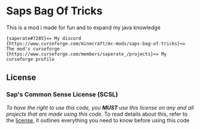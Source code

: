 # Saps Bag Of Tricks
This is a mod i made for fun and to expand my java knowledge

	{saperate#7285}<= My discord
	{https://www.curseforge.com/minecraft/mc-mods/saps-bag-of-tricks}<= The mod's curseforge
	{https://www.curseforge.com/members/saperate_/projects}<= My curseforge profile
## License
### Sap's Common Sense License (SCSL)
*To have the right to use this code, you **MUST** use this license on any and all projects that are made using this code.* 
To read details about this, refer to the [license](https://raw.githubusercontent.com/saperate/SlimePearls/1.19/LICENSE), it outlines everything you need to know before using this code
